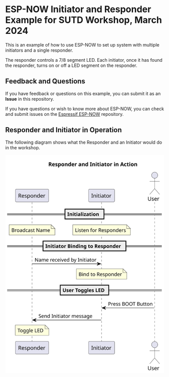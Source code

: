 # ESP-NOW Initiator and Responder Example for SUTD Workshop, March 2024

This is an example of how to use ESP-NOW to set up system with multiple initiators and a single responder.

The responder controls a 7/8 segment LED. Each initiator, once it has found the responder, turns on or off a LED segment on the responder.

## Feedback and Questions

If you have feedback or questions on this example, you can submit it as an **Issue** in this repository.

If you have questions or wish to know more about ESP-NOW, you can check and submit issues on the [Espressif ESP-NOW](https://github.com/espressif/esp-now) repository.

## Responder and Initiator in Operation

The following diagram shows what the Responder and an Initiator would do in the workshop.

![Responder and an Initiator in action](/doc/sutd_workshop_espnow.svg "Responder and an Initiator in action")
